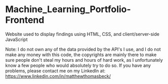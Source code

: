 # Machine_Learning_Portfolio-Frontend
Website used to display findings using HTML, CSS, and client/server-side JavaScript

Note: I do not own any of the data provided by the API's I use, and I do not make any money with this code, the copyrights are mainly there to make sure people don't steal my hours and hours of hard work, as I unfortunately know a few people who would absolutely try to do so. If you have any problems, please contact me on my LinkedIn at: https://www.linkedin.com/in/matthewthomasbeck/
